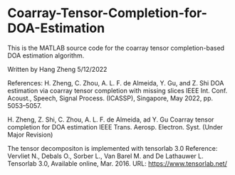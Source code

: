 # Coarray-Tensor-Completion-for-DOA-Estimation
This is the MATLAB source code for the coarray tensor completion-based DOA estimation algorithm.

Written by Hang Zheng
5/12/2022

References: 
H. Zheng, C. Zhou, A. L. F. de Almeida, Y. Gu, and Z. Shi 
DOA estimation via coarray tensor completion with missing slices
IEEE Int. Conf. Acoust., Speech, Signal Process. (ICASSP), Singapore, May 2022, pp. 5053–5057.

H. Zheng, Z. Shi, C. Zhou, A. L. F. de Almeida, ad Y. Gu
Coarray tensor completion for DOA estimation
IEEE Trans. Aerosp. Electron. Syst. (Under Major Revision)

The tensor decompositon is implemented with tensorlab 3.0
Reference:
Vervliet N., Debals O., Sorber L., Van Barel M. and De Lathauwer L. Tensorlab 3.0, Available online, Mar. 2016. URL: https://www.tensorlab.net/

